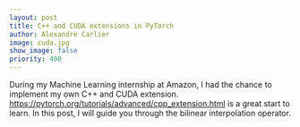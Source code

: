 ```yaml
---
layout: post
title: C++ and CUDA extensions in PyTorch
author: Alexandre Carlier
image: cuda.jpg
show_image: false
priority: 400
---
```


During my Machine Learning internship at Amazon, I had the chance to implement my own C++ and CUDA extension.
<https://pytorch.org/tutorials/advanced/cpp_extension.html> is a great start to learn. In this post, I will guide you through the bilinear interpolation operator.

